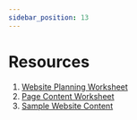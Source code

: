 ```yaml
---
sidebar_position: 13
---
```


# Resources 
1. [Website Planning Worksheet](https://docs.google.com/document/d/1i1Ja-TujFkjnYscSUd0Za2xMKSlyDET2kcX-IXUexlU/edit?usp=sharing)
2. [Page Content Worksheet](https://docs.google.com/document/d/1cHBVRp1bfYigp8eK55vyrC1qety4IjFKxtG4oaAVZdQ/edit?usp=sharing)
3. [Sample Website Content](https://docs.google.com/document/d/1rT0SaLDfTp1vbeAqDnpWLhM0fsl3AesmqYUWRaWSDnY/edit?usp=sharing)